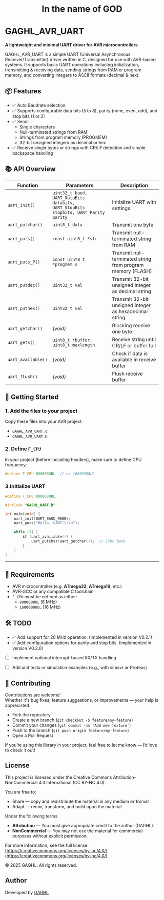 <h1 align="center">In the name of GOD</h1>

# GAGHL_AVR_UART

**A lightweight and minimal UART driver for AVR microcontrollers**

GAGHL_AVR_UART is a simple UART (Universal Asynchronous Receiver/Transmitter) driver written in C, designed for use with AVR-based systems. It supports basic UART operations including initialization, transmitting & receiving data, sending strings from RAM or program memory, and converting integers to ASCII formats (decimal & hex).



## 📦 Features

- ✅ Auto Baudrate selection
- ✅ Supports configurable data bits (5 to 8), parity (none, even, odd), and stop bits (1 or 2)
- ✅ Send:
  - Single characters
  - Null-terminated strings from RAM
  - Strings from program memory (PROGMEM)
  - 32-bit unsigned integers as decimal or hex
- ✅ Receive single bytes or strings with CR/LF detection and simple backspace handling


## 📚 API Overview

| Function           | Parameters                                                                          | Description                                                 |
| ------------------ | ----------------------------------------------------------------------------------- | ----------------------------------------------------------- |
| `uart_init()`      | `uint32_t baud, UART_DataBits databits, UART_StopBits stopbits, UART_Parity parity` | Initialize UART with settings                               |
| `uart_putchar()`   | `uint8_t data`                                                                      | Transmit one byte                                           |
| `uart_puts()`      | `const uint8_t *str`                                                                | Transmit null-terminated string from RAM                    |
| `uart_puts_P()`    | `const uint8_t *progmem_s`                                                          | Transmit null-terminated string from program memory (FLASH) |
| `uart_putdec()`    | `uint32_t val`                                                                      | Transmit 32-bit unsigned integer as decimal string          |
| `uart_puthex()`    | `uint32_t val`                                                                      | Transmit 32-bit unsigned integer as hexadecimal string      |
| `uart_getchar()`   | *(void)*                                                                            | Blocking receive one byte                                   |
| `uart_gets()`      | `uint8_t *buffer, uint8_t maxlength`                                                | Receive string until CR/LF or buffer full                   |
| `uart_available()` | *(void)*                                                                            | Check if data is available in receive buffer                |
| `uart_flush()`     | *(void)*                                                                            | Flush receive buffer                                        |


## 🚀 Getting Started

### 1. Add the files to your project

Copy these files into your AVR project:

- `GAGHL_AVR_UART.c`
- `GAGHL_AVR_UART.h`

### 2. Define `F_CPU`

In your project (before including headers), make sure to define CPU frequency:

```c
#define F_CPU 8000000UL  // or 16000000UL
```
### 3.Initialize UART
```c
#define F_CPU 8000000UL

#include "GAGHL_UART.h"

int main(void) {
    uart_init(UART_BAUD_9600);
    uart_puts("Hello, UART!\r\n");
    
    while (1) {
        if (uart_available()) {
            uart_putchar(uart_getchar());  // Echo back
        }
    }
}
```
---

## 🔧 Requirements

- AVR microcontroller (e.g. **ATmega32**, **ATmega16**, etc.)
- AVR-GCC or any compatible C toolchain
- `F_CPU` must be defined as either:
  - `8000000UL` (8 MHz)
  - `16000000UL` (16 MHz)

## 🛠️ TODO

- ✅ Add support for 20 MHz operation. (Implemented in version V0.2.1)
- ✅ Add configuration options for parity and stop bits. (Implemented in version V0.2.0)
- [ ] Implement optional interrupt-based RX/TX handling
- [ ] Add unit tests or simulation examples (e.g., with simavr or Proteus)



## 🤝 Contributing

Contributions are welcome!  
Whether it's bug fixes, feature suggestions, or improvements — your help is appreciated.

- Fork the repository
- Create a new branch (`git checkout -b feature/my-feature`)
- Commit your changes (`git commit -am 'Add new feature'`)
- Push to the branch (`git push origin feature/my-feature`)
- Open a Pull Request

If you’re using this library in your project, feel free to let me know — I’d love to check it out!

## License

This project is licensed under the Creative Commons Attribution-NonCommercial 4.0 International (CC BY-NC 4.0).

You are free to:
- Share — copy and redistribute the material in any medium or format
- Adapt — remix, transform, and build upon the material

Under the following terms:
- **Attribution** — You must give appropriate credit to the author (GAGHL).
- **NonCommercial** — You may not use the material for commercial purposes without explicit permission.

For more information, see the full license: [https://creativecommons.org/licenses/by-nc/4.0/](https://creativecommons.org/licenses/by-nc/4.0/)

© 2025 GAGHL. All rights reserved.

## Author

Developed by [GAGHL](https://github.com/GAGHL)
